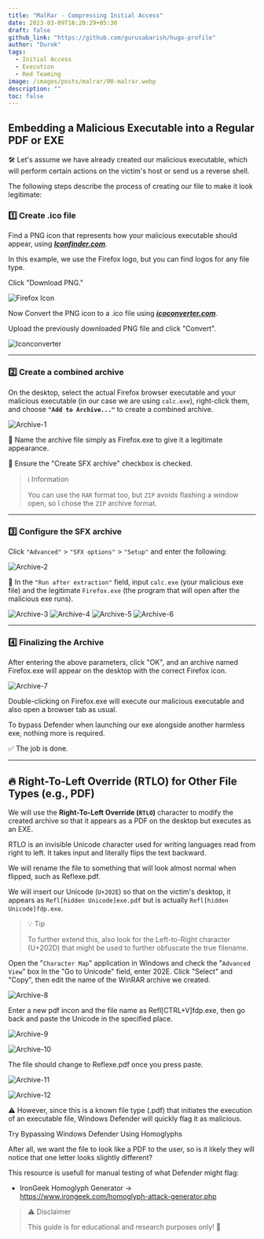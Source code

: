 ```yaml
---
title: "MalRar - Compressing Initial Access"
date: 2023-03-09T16:20:29+05:30
draft: false
github_link: "https://github.com/gurusabarish/hugo-profile"
author: "Durok"
tags:
  - Initial Access
  - Execution
  - Red Teaming
image: /images/posts/malrar/00-malrar.webp
description: ""
toc: false
---
```



## Embedding a Malicious Executable into a Regular PDF or EXE
🛠️ Let's assume we have already created our malicious executable, which will perform certain actions on the victim's host or send us a reverse shell. 

The following steps describe the process of creating our file to make it look legitimate:

### 1️⃣ Create .ico file 

Find a PNG icon that represents how your malicious executable should appear, using **_[Iconfinder.com](https://iconfinder.com/)_**.

In this example, we use the Firefox logo, but you can find logos for any file type.

Click "Download PNG."

![Firefox Icon](/images/posts/malrar/05-flaticon-png.png)


Now Convert the PNG icon to a .ico file using **_[icoconverter.com](https://icoconverter.com/)_**.

Upload the previously downloaded PNG file and click "Convert".

![Iconconverter](/images/posts/malrar/05-Converter.png)

---

### 2️⃣ Create a combined archive

On the desktop, select the actual Firefox browser executable and your malicious executable (in our case we are using `calc.exe`), right-click them, and choose **`"Add to Archive..."`** to create a combined archive.

![Archive-1](/images/posts/malrar/00-setting.png)

🔹 Name the archive file simply as Firefox.exe to give it a legitimate appearance. 

🔹 Ensure the "Create SFX archive" checkbox is checked.

> ℹ️ Information
>
> You can use the `RAR` format too, but `ZIP` avoids flashing a window open, so I chose the `ZIP` archive format.
---

### 3️⃣ Configure the SFX archive

Click `"Advanced"` > `"SFX options"` > `"Setup"` and enter the following:

![Archive-2](/images/posts/malrar/01-advanced.png)

🔹 In the `"Run after extraction"` field, input `calc.exe` (your malicious exe file) and the legitimate `Firefox.exe` (the program that will open after the malicious exe runs).

![Archive-3](/images/posts/malrar/02-advanced-setup.png)
![Archive-4](/images/posts/malrar/03-advanced-modes.png)
![Archive-5](/images/posts/malrar/04-advanced-update.png)
![Archive-6](/images/posts/malrar/06-advanced-icon.png)

---
### 4️⃣ Finalizing the Archive

After entering the above parameters, click "OK", and an archive named Firefox.exe will appear on the desktop with the correct Firefox icon. 

![Archive-7](/images/posts/malrar/07-final-zip.png)

Double-clicking on Firefox.exe will execute our malicious executable and also open a browser tab as usual. 

To bypass Defender when launching our exe alongside another harmless exe, nothing more is required.

✅ The job is done.

---

## 🔥 Right-To-Left Override (RTLO) for Other File Types (e.g., PDF)

We will use the **Right-To-Left Override (`RTLO`)** character to modify the created archive so that it appears as a PDF on the desktop but executes as an EXE.

RTLO is an invisible Unicode character used for writing languages read from right to left. It takes input and literally flips the text backward.

We will rename the file to something that will look almost normal when flipped, such as Reflexe.pdf. 

We will insert our Unicode (`U+202E`) so that on the victim's desktop, it appears as `Refl[hidden Unicode]exe.pdf` but is actually `Refl[hidden Unicode]fdp.exe`.

> 💡 Tip
>
> To further extend this, also look for the Left-to-Right character (U+202D) that might be used to further obfuscate the true filename.

Open the "`Character Map`" application in Windows and check the "`Advanced View`" box
In the "Go to Unicode" field, enter 202E.
Click "Select" and "Copy", then edit the name of the WinRAR archive we created.

![Archive-8](/images/posts/malrar/08-charmap.png)

Enter a new pdf incon and the file name as Refl[CTRL+V]fdp.exe, then go back and paste the Unicode in the specified place.

![Archive-9](/images/posts/malrar/06-advanced-icon.png)

![Archive-10](/images/posts/malrar/10-archive-name.png)

The file should change to Reflexe.pdf once you press paste. 

![Archive-11](/images/posts/malrar/11-archive-name-after.png)

![Archive-12](/images/posts/malrar/12-final-file.png)

⚠️ However, since this is a known file type (.pdf) that initiates the execution of an executable file, Windows Defender will quickly flag it as malicious.

Try Bypassing Windows Defender Using Homoglyphs

After all, we want the file to look like a PDF to the user, so is it likely they will notice that one letter looks slightly different? 

This resource is usefull for manual testing of what Defender might flag: 
- IronGeek Homoglyph Generator -> https://www.irongeek.com/homoglyph-attack-generator.php

> ⚠️ Disclaimer
>
> This guide is for educational and research purposes only! 🛑
